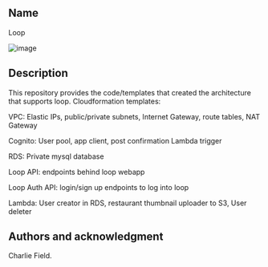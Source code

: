 ## Name
Loop

![image](https://github.com/user-attachments/assets/50e7bd5b-9f7c-4cfb-83c5-4678f9690925)

## Description
This repository provides the code/templates that created the architecture that supports loop.
Cloudformation templates:

VPC: Elastic IPs, public/private subnets, Internet Gateway, route tables, NAT Gateway

Cognito: User pool, app client, post confirmation Lambda trigger

RDS: Private mysql database

Loop API: endpoints behind loop webapp

Loop Auth API: login/sign up endpoints to log into loop

Lambda: User creator in RDS, restaurant thumbnail uploader to S3, User deleter


## Authors and acknowledgment
Charlie Field.
